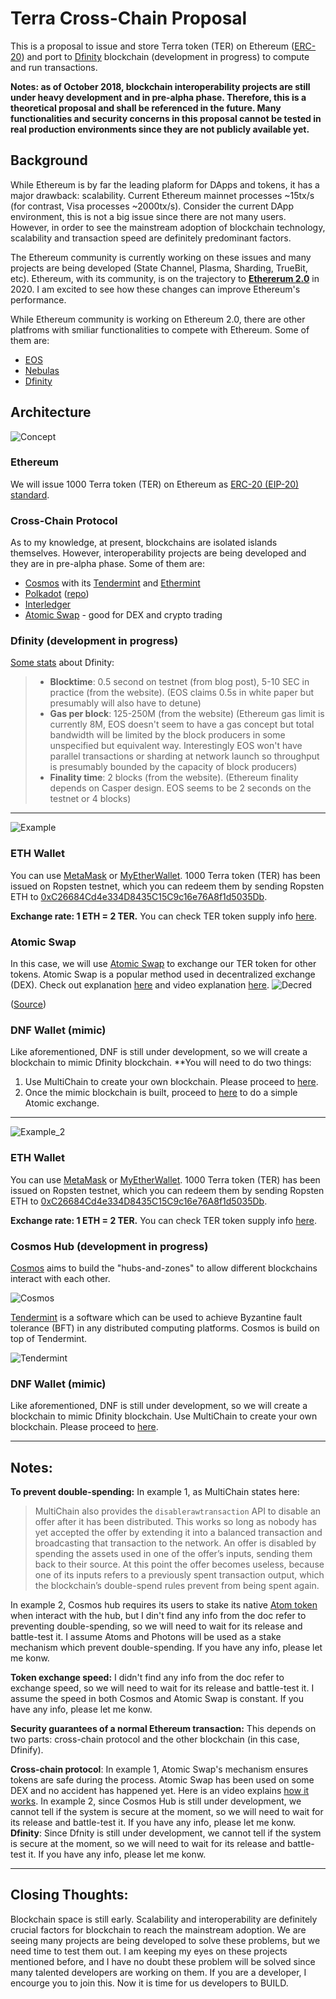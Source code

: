# Terra Cross-Chain Proposal

This is a proposal to issue and store Terra token (TER) on Ethereum ([ERC-20](https://github.com/ethereum/EIPs/blob/master/EIPS/eip-20.md)) and port to [Dfinity](https://dfinity.org/) blockchain (development in progress) to compute and run transactions. 

**Notes: as of October 2018, blockchain interoperability projects are still under heavy development and in pre-alpha phase. Therefore, this is a theoretical proposal and shall be referenced in the future. Many functionalities and security concerns in this proposal cannot be tested in real production environments since they are not publicly available yet.**

## Background
While Ethereum is by far the leading plaform for DApps and tokens, it has a major drawback: scalability. Current Ethereum mainnet processes ~15tx/s (for contrast, Visa processes ~2000tx/s). Consider the current DApp environment, this is not a big issue since there are not many users. However, in order to see the mainstream adoption of blockchain technology, scalability and transaction speed are definitely predominant factors.

The Ethereum community is currently working on these issues and many projects are being developed (State Channel, Plasma, Sharding, TrueBit, etc). Ethereum, with its community, is on the trajectory to [**Ethererum 2.0**](https://medium.com/rocket-pool/ethereum-2-0-76d0c8a76605) in 2020. I am excited to see how these changes can improve Ethereum's performance.

While Ethereum community is working on Ethereum 2.0, there are other platfroms with smiliar functionalities to compete with Ethereum. Some of them are:
* [EOS](https://eos.io/)
* [Nebulas](https://nebulas.io/)
* [Dfinity](https://dfinity.org/)

## Architecture
![Concept](https://github.com/wellkochi/Terra/blob/master/Concept.jpeg)

### Ethereum
We will issue 1000 Terra token (TER) on Ethereum as [ERC-20 (EIP-20) standard](https://github.com/ConsenSys/Tokens/blob/master/contracts/eip20/EIP20Interface.sol). 

### Cross-Chain Protocol
As to my knowledge, at present, blockchains are isolated islands themselves. However, interoperability projects are being developed and they are in pre-alpha phase. Some of them are:
* [Cosmos](https://cosmos.network/) with its [Tendermint](https://tendermint.com/) and [Ethermint](https://github.com/cosmos/ethermint)
* [Polkadot](https://polkadot.network/) ([repo](https://github.com/paritytech/polkadot))
* [Interledger](https://interledger.org/)
* [Atomic Swap](https://www.investopedia.com/terms/a/atomic-swaps.asp) - good for DEX and crypto trading

### Dfinity (development in progress)
[Some stats](https://www.reddit.com/r/dfinity/comments/8abkb0/how_many_transactions_per_second_can_dfinity_do/) about Dfinity:
> * **Blocktime**: 0.5 second on testnet (from blog post), 5-10 SEC in practice (from the website). (EOS claims 0.5s in white paper but presumably will also have to detune)
> * **Gas per block**: 125-250M (from the website) (Ethereum gas limit is currently 8M, EOS doesn't seem to have a gas concept but total bandwidth will be limited by the block producers in some unspecified but equivalent way. Interestingly EOS won't have parallel transactions or sharding at network launch so throughput is presumably bounded by the capacity of block producers)
> * **Finality time**: 2 blocks (from the website). (Ethereum finality depends on Casper design. EOS seems to be 2 seconds on the testnet or 4 blocks)

---
![Example](https://github.com/wellkochi/Terra/blob/master/Example.png)
### ETH Wallet
You can use [MetaMask](https://metamask.io/) or [MyEtherWallet](https://www.myetherwallet.com/). 1000 Terra token (TER) has been issued on Ropsten testnet, which you can redeem them by sending Ropsten ETH to [0xC26684Cd4e334D8435C15C9c16e76A8f1d5035Db](https://ropsten.etherscan.io/token/0xc26684cd4e334d8435c15c9c16e76a8f1d5035db). 

**Exchange rate: 1 ETH = 2 TER.** You can check TER token supply info [here](https://ropsten.etherscan.io/token/0xc26684cd4e334d8435c15c9c16e76a8f1d5035db).

### Atomic Swap
In this case, we will use [Atomic Swap](https://www.investopedia.com/terms/a/atomic-swaps.asp) to exchange our TER token for other tokens. Atomic Swap is a popular method used in decentralized exchange (DEX). Check out explanation [here](https://www.cryptocompare.com/coins/guides/what-are-atomic-swaps/) and video explanation [here](https://youtu.be/C2Io5DoLGGc).
![Decred](https://raw.githubusercontent.com/decred/atomicswap/master/workflow.svg?sanitize=true)

([Source](https://github.com/decred/atomicswap))

### DNF Wallet (mimic)
Like aforementioned, DNF is still under development, so we will create a blockchain to mimic Dfinity blockchain. 
**You will need to do two things: 
1. Use MultiChain to create your own blockchain. Please proceed to [here](https://www.multichain.com/getting-started/).
2. Once the mimic blockchain is built, proceed to [here](https://www.multichain.com/developers/atomic-exchange-transactions/) to do a simple Atomic exchange.

---
![Example_2](https://github.com/wellkochi/Terra/blob/master/Example_2.png)
### ETH Wallet
You can use [MetaMask](https://metamask.io/) or [MyEtherWallet](https://www.myetherwallet.com/). 1000 Terra token (TER) has been issued on Ropsten testnet, which you can redeem them by sending Ropsten ETH to [0xC26684Cd4e334D8435C15C9c16e76A8f1d5035Db](https://ropsten.etherscan.io/token/0xc26684cd4e334d8435c15c9c16e76a8f1d5035db). 

**Exchange rate: 1 ETH = 2 TER.** You can check TER token supply info [here](https://ropsten.etherscan.io/token/0xc26684cd4e334d8435c15c9c16e76a8f1d5035db).

### Cosmos Hub (development in progress)
[Cosmos](https://cosmos.network/) aims to build the "hubs-and-zones" to allow different blockchains interact with each other.

![Cosmos](https://github.com/wellkochi/Terra/blob/master/cosmos.jpg)

[Tendermint](https://tendermint.com/) is a software which can be used to achieve Byzantine fault tolerance (BFT) in any distributed computing platforms. Cosmos is build on top of Tendermint.

![Tendermint](https://github.com/wellkochi/Terra/blob/master/tendermint.png)

### DNF Wallet (mimic)
Like aforementioned, DNF is still under development, so we will create a blockchain to mimic Dfinity blockchain. 
Use MultiChain to create your own blockchain. Please proceed to [here](https://www.multichain.com/getting-started/).

---

## Notes:
**To prevent double-spending:** In example 1, as MultiChain states here:
> MultiChain also provides the `disablerawtransaction` API to disable an offer after it has been distributed. This works so long as nobody has yet accepted the offer by extending it into a balanced transaction and broadcasting that transaction to the network. An offer is disabled by spending the assets used in one of the offer’s inputs, sending them back to their source. At this point the offer becomes useless, because one of its inputs refers to a previously spent transaction output, which the blockchain’s double-spend rules prevent from being spent again.

In example 2, Cosmos hub requires its users to stake its native [Atom token](https://cosmos.network/docs/introduction/cosmos-hub.html#atoms) when interact with the hub, but I din't find any info from the doc refer to preventing double-spending, so we will need to wait for its release and battle-test it. I assume Atoms and Photons will be used as a stake mechanism which prevent double-spending. If you have any info, please let me konw.

**Token exchange speed:**
I didn't find any info from the doc refer to exchange speed, so we will need to wait for its release and battle-test it. I assume the speed in both Cosmos and Atomic Swap is constant. If you have any info, please let me konw.

**Security guarantees of a normal Ethereum transaction:**
This depends on two parts: cross-chain protocol and the other blockchain (in this case, Dfinify).

**Cross-chain protocol**: In example 1, Atomic Swap's mechanism ensures tokens are safe during the process. Atomic Swap has been used on some DEX and no accident has happened yet. Here is an video explains [how it works](https://youtu.be/C2Io5DoLGGc). 
In example 2, since Cosmos Hub is still under development, we cannot tell if the system is secure at the moment, so we will need to wait for its release and battle-test it. If you have any info, please let me konw.
**Dfinity**: Since Dfnity is still under development, we cannot tell if the system is secure at the moment, so we will need to wait for its release and battle-test it. If you have any info, please let me konw.

---

## Closing Thoughts:
Blockchain space is still early. Scalability and interoperability are definitely crucial factors for blockchain to reach the mainstream adoption. We are seeing many projects are being developed to solve these problems, but we need time to test them out. I am keeping my eyes on these projects mentioned before, and I have no doubt these problem will be solved since many talented developers are working on them. If you are a developer, I encourge you to join this. Now it is time for us developers to BUILD.


